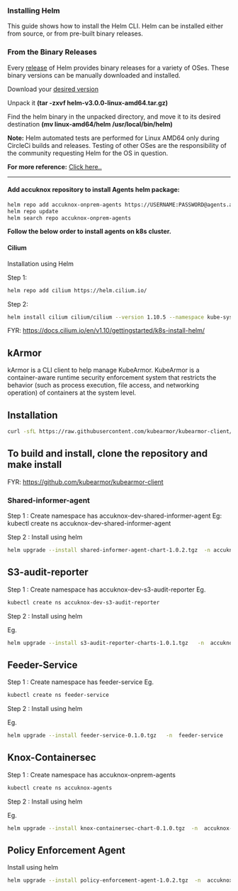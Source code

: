 ### Installing Helm
This guide shows how to install the Helm CLI. Helm can be installed either from source, or from pre-built binary releases.

### From the Binary Releases

Every [release](https://github.com/helm/helm/releases) of Helm provides binary releases for a variety of OSes. These binary versions can be manually downloaded and installed.

Download your [desired version](https://github.com/helm/helm/releases)

Unpack it <b>(tar -zxvf helm-v3.0.0-linux-amd64.tar.gz)</b>

Find the helm binary in the unpacked directory, and move it to its desired destination <b>(mv linux-amd64/helm /usr/local/bin/helm)</b>

<b>Note:</b> Helm automated tests are performed for Linux AMD64 only during CircleCi builds and releases. Testing of other OSes are the responsibility of the community requesting Helm for the OS in question.

<b>For more reference:</b> [Click here..](https://helm.sh/docs/intro/install/)

---

#### Add accuknox repository to install Agents helm package:

```sh
helm repo add accuknox-onprem-agents https://USERNAME:PASSWORD@agents.accuknox.com/repository/accuknox-onprem-agents
helm repo update
helm search repo accuknox-onprem-agents
```

<b>Follow the below order to install agents on k8s cluster.</b>


#### Cilium

Installation using Helm

Step 1: 
```sh
helm repo add cilium https://helm.cilium.io/
```
Step 2: 
```sh
helm install cilium cilium/cilium --version 1.10.5 --namespace kube-system
```
FYR: https://docs.cilium.io/en/v1.10/gettingstarted/k8s-install-helm/

## kArmor
kArmor is a CLI client to help manage KubeArmor.
KubeArmor is a container-aware runtime security enforcement system that restricts the behavior (such as process execution, file access, and networking operation) of containers at the system level.

## Installation

```sh
curl -sfL https://raw.githubusercontent.com/kubearmor/kubearmor-client/main/install.sh | sh
```

## To build and install, clone the repository and make install

FYR: https://github.com/kubearmor/kubearmor-client


### Shared-informer-agent

Step 1 : Create namespace has accuknox-dev-shared-informer-agent
             Eg: kubectl create ns accuknox-dev-shared-informer-agent

Step 2 :  Install using helm 

```sh
helm upgrade --install shared-informer-agent-chart-1.0.2.tgz  -n accuknox-dev-shared-informer-agent
```

## S3-audit-reporter

Step 1 : Create namespace has accuknox-dev-s3-audit-reporter
Eg.
```sh
kubectl create ns accuknox-dev-s3-audit-reporter
```
Step 2 :  Install using helm 

Eg.
```sh
helm upgrade --install s3-audit-reporter-charts-1.0.1.tgz   -n  accuknox-dev-s3-audit-reporter
```

## Feeder-Service

Step 1 : Create namespace has feeder-service
Eg.
```sh
kubectl create ns feeder-service
```

Step 2 :  Install using helm 

Eg.

```sh
helm upgrade --install feeder-service-0.1.0.tgz   -n  feeder-service
```

## Knox-Containersec

Step 1 : Create namespace has accuknox-onprem-agents

```sh
kubectl create ns accuknox-agents
```

Step 2 :  Install using helm 

Eg.
```sh
helm upgrade --install knox-containersec-chart-0.1.0.tgz  -n  accuknox-agents
```

## Policy Enforcement Agent 

Install using helm 

```sh
helm upgrade --install policy-enforcement-agent-1.0.2.tgz  -n  accuknox-agents
```
